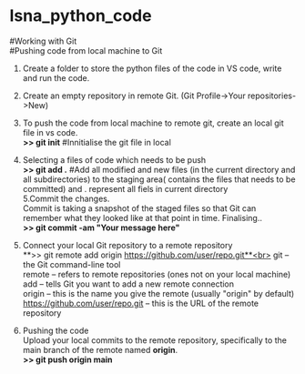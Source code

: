 # Isna_python_code
#Working with Git<br>
#Pushing code from local machine to Git
1. Create a folder to store the python files of the code in VS code, write and run the code.
2. Create an empty repository in remote Git. (Git Profile->Your repositories->New)
3. To push the code from local machine to remote git, create an local git file in vs code.<br>
                   **>> git init**             #Innitialise the git file in local
4. Selecting a files of code which needs to be push<br>
                   **>> git add .**   #Add all modified and new files (in the current directory and all subdirectories) to the staging area( contains the files that needs to be committed) and . represent all fiels in current directory<br>
5.Commit the changes.<br>
 Commit is taking a snapshot of the staged files so that Git can remember what they looked like at that point in time.
 Finalising..<br>
                   **>> git commit -am "Your message here"**
6. Connect your local Git repository to a remote repository<br>
                   **>> git remote add origin https://github.com/user/repo.git**<br>
   git – the Git command-line tool<br>
   remote – refers to remote repositories (ones not on your local machine)<br>
   add – tells Git you want to add a new remote connection<br>
   origin – this is the name you give the remote (usually "origin" by default)<br>
   https://github.com/user/repo.git – this is the URL of the remote repository<br>

7. Pushing the code<br>
   Upload your local commits to the remote repository, specifically to the main branch of the remote named **origin**.<br>
                   **>> git push origin main**
  
